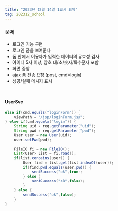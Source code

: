 ```yaml
---
title: "2023년 12월 14일 1교시 요약"
tag: 202312_school
---
```


### 문제

- 로그인 기능 구현
- 로그인 폼을 보여준다
- 폼 안에서 이용자가 입력한 데이터의 유효성 검사
- 아이디 5자 이상, 암호 대/소/숫자/특수문자 포함
- 화면 중앙
- ajax 폼 전송 요청 (post, cmd=login)
- 성공/실패 메시지 표시

<br>

#### UserSvc

```java
else if(cmd.equals("loginForm")) {
    viewPath = "/jsp/loginForm.jsp";
} else if(cmd.equals("login")) {
    String uid = req.getParameter("uid");
    String pwd = req.getParameter("pwd");
    User user = new User(uid);
    user.setPwd(pwd);
    
    FileIO fi = new FileIO();
    List<User> list = fi.road();
    if(list.contains(user)) {
        User find = list.get(list.indexOf(user));
        if(find.pwd.equals(user.pwd)) {
            sendSuccess("ok",true);
        } else {
            sendSuccess("ok",false);
        }
    } else {
        sendSuccess("ok",false);
    }
}
```